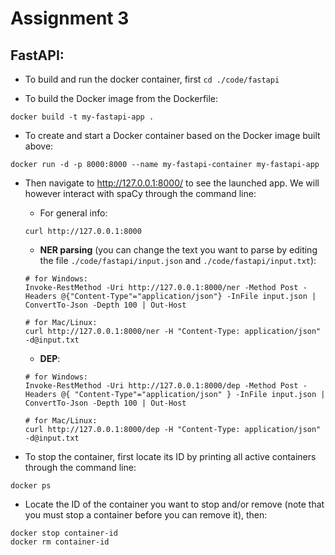 <script src="https://cdnjs.cloudflare.com/ajax/libs/clipboard.js/2.0.8/clipboard.min.js"></script>

# Assignment 3

## FastAPI: 

* To build and run the docker container, first `cd ./code/fastapi`

* To build the Docker image from the Dockerfile:

```
docker build -t my-fastapi-app .
```

* To create and start a Docker container based on the Docker image built above: 

```
docker run -d -p 8000:8000 --name my-fastapi-container my-fastapi-app
```

* Then navigate to http://127.0.0.1:8000/ to see the launched app. We will however interact with spaCy through the command line: 

    * For general info: 

    ```
    curl http://127.0.0.1:8000
    ```

    * **NER parsing** (you can change the text you want to parse by editing the file `./code/fastapi/input.json` and `./code/fastapi/input.txt`):

    ```
    # for Windows: 
    Invoke-RestMethod -Uri http://127.0.0.1:8000/ner -Method Post -Headers @{"Content-Type"="application/json"} -InFile input.json | ConvertTo-Json -Depth 100 | Out-Host

    # for Mac/Linux: 
    curl http://127.0.0.1:8000/ner -H "Content-Type: application/json" -d@input.txt
    ```

    * **DEP**: 

    ```
    # for Windows: 
    Invoke-RestMethod -Uri http://127.0.0.1:8000/dep -Method Post -Headers @{ "Content-Type"="application/json" } -InFile input.json | ConvertTo-Json -Depth 100 | Out-Host

    # for Mac/Linux: 
    curl http://127.0.0.1:8000/dep -H "Content-Type: application/json" -d@input.txt
    ```

* To stop the container, first locate its ID by printing all active containers through the command line: 

```
docker ps
```

* Locate the ID of the container you want to stop and/or remove (note that you must stop a container before you can remove it), then: 

```
docker stop container-id
docker rm container-id
```




